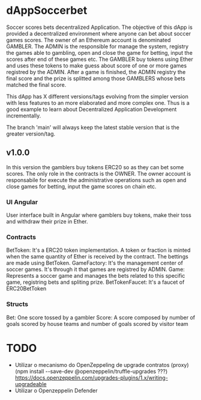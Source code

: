 # dAppSoccerbet

Soccer scores bets decentralized Application. The objective of this dApp is provided a decentralized environment where anyone can bet about soccer games scores. The owner of an Ethereum account is denominated GAMBLER. The ADMIN is the responsible for manage the system, registry the games able to gambling, open and close the game for betting, input the scores after end of these games etc.
The GAMBLER buy tokens using Ether and uses these tokens to make guess about score of one or more games registred by the ADMIN. After a game is finished, the ADMIN registry the final score and the prize is splitted among those GAMBLERS whose bets matched the final score.

This dApp has X different versions/tags evolving from the simpler version with less features to an more elaborated and more complex one. Thus is a good example to learn about Decentralized Application Development incrementally.

The branch 'main' will always keep the latest stable version that is the greater version/tag.

## v1.0.0

In this version the gamblers buy tokens ERC20 so as they can bet some scores. The only role in the contracts is the OWNER. The owner account is responsabile for execute the administrative operations such as open and close games for betting, input the game scores on chain etc.

### UI Angular

User interface built in Angular where gamblers buy tokens, make their toss and withdraw their prize in Ether.

### Contracts

BetToken: It's a ERC20 token implementation. A token or fraction is minted when the same quantity of Ether is received by the contract. The bettings are made using BetToken.
GameFactory: It's the management center of soccer games. It's through it that games are registred by ADMIN.
Game: Represents a soccer game and manages the bets related to this specific game, registring bets and spliting prize.
BetTokenFaucet: It's a faucet of ERC20BetToken

### Structs

Bet: One score tossed by a gambler
Score: A score composed by number of goals scored by house teams and number of goals scored by visitor team

# TODO

- Utilizar o mecanismo do OpenZeppeling de upgrade contratos (proxy) (npm install --save-dev @openzeppelin/truffle-upgrades
  ???) https://docs.openzeppelin.com/upgrades-plugins/1.x/writing-upgradeable
- Utilizar o Openzeppelin Defender
